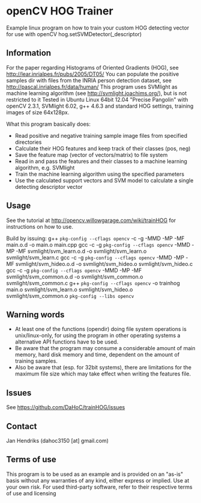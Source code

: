 # openCV HOG Trainer

Example linux program on how to train your custom HOG detecting vector for use with openCV hog.setSVMDetector(_descriptor)

## Information

For the paper regarding Histograms of Oriented Gradients (HOG), see http://lear.inrialpes.fr/pubs/2005/DT05/
You can populate the positive samples dir with files from the INRIA person detection dataset, see http://pascal.inrialpes.fr/data/human/
This program uses SVMlight as machine learning algorithm (see http://svmlight.joachims.org/), but is not restricted to it
Tested in Ubuntu Linux 64bit 12.04 "Precise Pangolin" with openCV 2.3.1, SVMlight 6.02, g++ 4.6.3
and standard HOG settings, training images of size 64x128px.

What this program basically does:
* Read positive and negative training sample image files from specified directories
* Calculate their HOG features and keep track of their classes (pos, neg)
* Save the feature map (vector of vectors/matrix) to file system
* Read in and pass the features and their classes to a machine learning algorithm, e.g. SVMlight
* Train the machine learning algorithm using the specified parameters
* Use the calculated support vectors and SVM model to calculate a single detecting descriptor vector

## Usage

See the tutorial at http://opencv.willowgarage.com/wiki/trainHOG for instructions on how to use.

Build by issuing:
    g++ `pkg-config --cflags opencv` -c -g -MMD -MP -MF main.o.d -o main.o main.cpp
    gcc -c -g `pkg-config --cflags opencv` -MMD -MP -MF svmlight/svm_learn.o.d -o svmlight/svm_learn.o svmlight/svm_learn.c
    gcc -c -g `pkg-config --cflags opencv` -MMD -MP -MF svmlight/svm_hideo.o.d -o svmlight/svm_hideo.o svmlight/svm_hideo.c
    gcc -c -g `pkg-config --cflags opencv` -MMD -MP -MF svmlight/svm_common.o.d -o svmlight/svm_common.o svmlight/svm_common.c
    g++ `pkg-config --cflags opencv` -o trainhog main.o svmlight/svm_learn.o svmlight/svm_hideo.o svmlight/svm_common.o `pkg-config --libs opencv`

## Warning words
* At least one of the functions (opendir) doing file system operations is unix/linux-only, for using the program in other operating systems a alternative API functions have to be used.
* Be aware that the program may consume a considerable amount of main memory, hard disk memory and time, dependent on the amount of training samples.
* Also be aware that (esp. for 32bit systems), there are limitations for the maximum file size which may take effect when writing the features file.

## Issues
See https://github.com/DaHoC/trainHOG/issues

## Contact
Jan Hendriks (dahoc3150 [at] gmail.com)

## Terms of use

This program is to be used as an example and is provided on an "as-is" basis without any warranties of any kind, either express or implied.
Use at your own risk.
For used third-party software, refer to their respective terms of use and licensing
